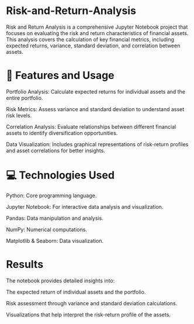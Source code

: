 # Risk-and-Return-Analysis
Risk and Return Analysis is a comprehensive Jupyter Notebook project that focuses on evaluating the risk and return characteristics of financial assets. This analysis covers the calculation of key financial metrics, including expected returns, variance, standard deviation, and correlation between assets.

# 🌟 Features and Usage

Portfolio Analysis: Calculate expected returns for individual assets and the entire portfolio.

Risk Metrics: Assess variance and standard deviation to understand asset risk levels.

Correlation Analysis: Evaluate relationships between different financial assets to identify diversification opportunities.

Data Visualization: Includes graphical representations of risk-return profiles and asset correlations for better insights.

# 💻 Technologies Used

Python: Core programming language.

Jupyter Notebook: For interactive data analysis and visualization.

Pandas: Data manipulation and analysis.

NumPy: Numerical computations.

Matplotlib & Seaborn: Data visualization.

# Results
The notebook provides detailed insights into:

The expected return of individual assets and the portfolio.

Risk assessment through variance and standard deviation calculations.

Visualizations that help interpret the risk-return profile of the assets.
